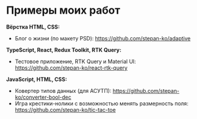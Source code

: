 # Примеры моих работ

__Вёрстка HTML, CSS:__
- Блог о жизни (по макету PSD): https://github.com/stepan-ko/adaptive

__TypeScript, React, Redux Toolkit, RTK Query:__
- Тестовое приложение, RTK Query и Material UI: https://github.com/stepan-ko/react-rtk-query

__JavaScript, HTML, CSS:__
- Ковертер типов данных (для АСУТП): https://github.com/stepan-ko/converter-bool-dec
- Игра крестики-нолики с возможностью менять размерность поля: https://github.com/stepan-ko/tic-tac-toe
